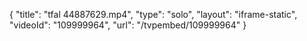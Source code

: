 {
    "title": "tfal 44887629.mp4",
    "type": "solo",
    "layout": "iframe-static",
    "videoId": "109999964",
    "url": "\/tvpembed\/109999964"
}